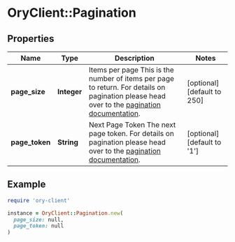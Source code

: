 # OryClient::Pagination

## Properties

| Name | Type | Description | Notes |
| ---- | ---- | ----------- | ----- |
| **page_size** | **Integer** | Items per page  This is the number of items per page to return. For details on pagination please head over to the [pagination documentation](https://www.ory.sh/docs/ecosystem/api-design#pagination). | [optional][default to 250] |
| **page_token** | **String** | Next Page Token  The next page token. For details on pagination please head over to the [pagination documentation](https://www.ory.sh/docs/ecosystem/api-design#pagination). | [optional][default to &#39;1&#39;] |

## Example

```ruby
require 'ory-client'

instance = OryClient::Pagination.new(
  page_size: null,
  page_token: null
)
```

